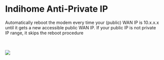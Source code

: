 # Indihome Anti-Private IP
<p>Automatically reboot the modem every time your (public) WAN IP is 10.x.x.x until it gets a new accessible public WAN IP. If your public IP is not private IP range, it skips the reboot procedure</p>
<br><br>
<img src="https://pub-29cbef3ae01c408e9477a8e34bb4a9ef.r2.dev/2024/04/78465478.png">

